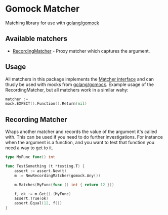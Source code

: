 # Gomock Matcher

Matching library for use with [golang/gomock][golang-gomock]

## Available matchers

  * [RecordingMatcher](#recording-matcher) - Proxy matcher which captures the argument.

## Usage

All matchers in this package implements the [Matcher interface][matcher-interface] and can thusly be used with mocks from [golang/gomock][golang-gomock].
Example usage of the RecordingMatcher, but all matchers work in a similar wahy:

```go
matcher := 
mock.EXPECT().Function().Return(nil)
```

## Recording Matcher

Wraps another matcher and records the value of the argument it's called with.
This can be used if you need to do further investigations. For instance when
the argument is a function, and you want to test that function you need a way
to get to it.

```go
type MyFunc func() int

func TestSomething (t *testing.T) {
	assert := assert.New(t)
	m := NewRecordingMatcher(gomock.Any())

	m.Matches(MyFunc(func () int { return 12 }))

	f, ok := m.Get().(MyFunc)
	assert.True(ok)
	assert.Equal(12, f())
}
```

[matcher-interface]: https://godoc.org/github.com/golang/mock/gomock#Matcher
[golang-gomock]: https://github.com/golang/mock